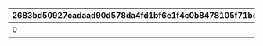|2683bd50927cadaad90d578da4fd1bf6e1f4c0b8478105f71beec8d4d51f953f|f6e109cafd7d42f834092152866938115e536f246a863b2b5b595d9d304bc418|6c58b73e941af01d77bee6adec13a9889e523302634453b0063ecabf02fff8f3|c6b7c6b7184d87ab31a1dd16158e7c77bea06ad60942fcd6a8dff95f934ee5f4|edba393b7f57dd67434094b3297c04774df4a68679dc872f050018a51bd75b36|7234698388f725260e62e79acd1b87ab01962e50c7715811dc4f4ae2aa0d8783|a31454203502952cd4d5b5694ff1a0bfa5855f38db69e59dce3b21993684680d|c7748ecb1098ee83928d10c969652d01f7aa88b2dd70989a331c6a95146f20c9|530021075e8bd5722e086a0b5c2791927371e2603a168c25321a08b7501acd55|7123bf37f8c70fe5d268c3f2d43938aae055f010b136f09f5a7e1e686360d713|51da4af4b59141e5818f2b97a24c4918b9f42cb312d53de6748e0ad74dd6f9a2|25bb889e374dddf4ef98edf3d408fc15f3123e77ca778fa6906def936e6b69cb|515763652d1feb090f5bf7f8b4f86ca0df4ee4cbc996498fb944c2d6816070cf|cf65fb6bc7a24a55aebeb0e73739a43e994032aa23ab6fe160f971da6aafd68f|d32e95f18bd653119e63ae2b90bbaaa31869bcdb749239ed927eaee485427abb|03616bcc3c9ded11e87b0eb8d48019782f06745e6c1ae1c283b48f188028814d|3212ab85ee11fca89f79a5f7b4e1a732e60cd9f04e3b21b0b2952d8b002ac56b|c6d879e29bb00f643adffb23da9cadfa5b2d3dffcdf5e9e5cdd56dc067b37003|
| --- | --- | --- | --- | --- | --- | --- | --- | --- | --- | --- | --- | --- | --- | --- | --- | --- | --- |
|0|15|0|0|0|1|1|0|0|0|0|スコアを累計で300000獲得しよう|0|0|0|300000|0|11001021|